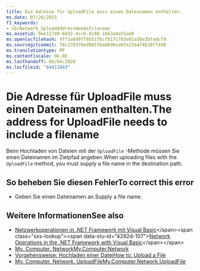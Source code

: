 ```yaml
---
title: Die Adresse für UploadFile muss einen Dateinamen enthalten.
ms.date: 07/20/2015
f1_keywords:
- vbrNetwork_UploadAddressNeedsFilename
ms.assetid: 0ee11749-0432-4ccb-8c08-1663a4a55ad0
ms.openlocfilehash: 4ff1a8497f8b51fbcf817c793e01a36a3bfadcf9
ms.sourcegitcommit: f8c270376ed905f6a8896ce0fe25b4f4b38ff498
ms.translationtype: MT
ms.contentlocale: de-DE
ms.lasthandoff: 06/04/2020
ms.locfileid: "84411843"
---
```

# <a name="the-address-for-uploadfile-needs-to-include-a-filename"></a><span data-ttu-id="4292d-102">Die Adresse für UploadFile muss einen Dateinamen enthalten.</span><span class="sxs-lookup"><span data-stu-id="4292d-102">The address for UploadFile needs to include a filename</span></span>
<span data-ttu-id="4292d-103">Beim Hochladen von Dateien mit der `UploadFile` -Methode müssen Sie einen Dateinamen im Zielpfad angeben.</span><span class="sxs-lookup"><span data-stu-id="4292d-103">When uploading files with the `UploadFile` method, you must supply a file name in the destination path.</span></span>  
  
## <a name="to-correct-this-error"></a><span data-ttu-id="4292d-104">So beheben Sie diesen Fehler</span><span class="sxs-lookup"><span data-stu-id="4292d-104">To correct this error</span></span>  
  
- <span data-ttu-id="4292d-105">Geben Sie einen Dateinamen an.</span><span class="sxs-lookup"><span data-stu-id="4292d-105">Supply a file name.</span></span>  
  
## <a name="see-also"></a><span data-ttu-id="4292d-106">Weitere Informationen</span><span class="sxs-lookup"><span data-stu-id="4292d-106">See also</span></span>

- <span data-ttu-id="4292d-107">[Netzwerkoperationen in .NET Framework mit Visual Basic](https://docs.microsoft.com/previous-versions/visualstudio/visual-studio-2010/ms172756(v=vs.100))</span><span class="sxs-lookup"><span data-stu-id="4292d-107">[Network Operations in the .NET Framework with Visual Basic](https://docs.microsoft.com/previous-versions/visualstudio/visual-studio-2010/ms172756(v=vs.100))</span></span>
- [<span data-ttu-id="4292d-108">My. Computer. Network</span><span class="sxs-lookup"><span data-stu-id="4292d-108">My.Computer.Network</span></span>](xref:Microsoft.VisualBasic.Devices.Network)
- [<span data-ttu-id="4292d-109">Vorgehensweise: Hochladen einer Datei</span><span class="sxs-lookup"><span data-stu-id="4292d-109">How to: Upload a File</span></span>](../developing-apps/programming/computer-resources/how-to-upload-a-file.md)
- [<span data-ttu-id="4292d-110">My. Computer. Network. UploadFile</span><span class="sxs-lookup"><span data-stu-id="4292d-110">My.Computer.Network.UploadFile</span></span>](xref:Microsoft.VisualBasic.Devices.Network.UploadFile%2A)
